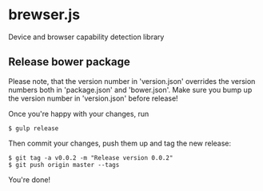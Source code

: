 # brewser.js
Device and browser capability detection library

## Release bower package

Please note, that the version number in 'version.json' overrides the version numbers both in 'package.json' and 'bower.json'. Make sure you bump up the version number in 'version.json' before release!

Once you're happy with your changes, run

    $ gulp release

Then commit your changes, push them up and tag the new release:

    $ git tag -a v0.0.2 -m "Release version 0.0.2"
    $ git push origin master --tags

You're done!